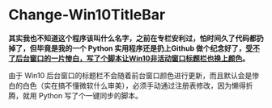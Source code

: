 # Change-Win10TitleBar
**其实我也不知道这个程序该叫什么名字，之前在专栏安利过，怕时间久了代码都扔掉了，但毕竟是我的一个 Python 实用程序还是扔上Github 做个纪念好了，[受不了后台窗口的一片惨白，写了个脚本让Win10非活动窗口标题栏也换上颜色](https://zhuanlan.zhihu.com/p/21477137)。**

由于 Win10 后台窗口的标题栏不会随着前台窗口颜色进行更新，而且默认会是惨白的白色（实在搞不懂微软什么审美），必须手动通过注册表修改，因为懒得折腾，就用 Python 写了个一键同步的脚本。

